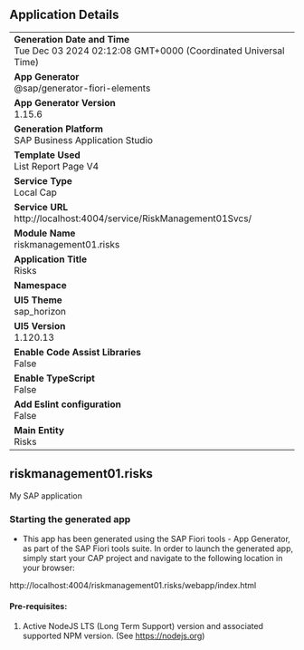 ## Application Details
|               |
| ------------- |
|**Generation Date and Time**<br>Tue Dec 03 2024 02:12:08 GMT+0000 (Coordinated Universal Time)|
|**App Generator**<br>@sap/generator-fiori-elements|
|**App Generator Version**<br>1.15.6|
|**Generation Platform**<br>SAP Business Application Studio|
|**Template Used**<br>List Report Page V4|
|**Service Type**<br>Local Cap|
|**Service URL**<br>http://localhost:4004/service/RiskManagement01Svcs/|
|**Module Name**<br>riskmanagement01.risks|
|**Application Title**<br>Risks|
|**Namespace**<br>|
|**UI5 Theme**<br>sap_horizon|
|**UI5 Version**<br>1.120.13|
|**Enable Code Assist Libraries**<br>False|
|**Enable TypeScript**<br>False|
|**Add Eslint configuration**<br>False|
|**Main Entity**<br>Risks|

## riskmanagement01.risks

My SAP application

### Starting the generated app

-   This app has been generated using the SAP Fiori tools - App Generator, as part of the SAP Fiori tools suite.  In order to launch the generated app, simply start your CAP project and navigate to the following location in your browser:

http://localhost:4004/riskmanagement01.risks/webapp/index.html

#### Pre-requisites:

1. Active NodeJS LTS (Long Term Support) version and associated supported NPM version.  (See https://nodejs.org)



